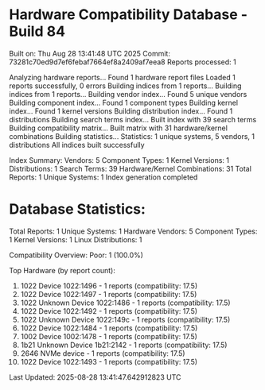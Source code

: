 # Hardware Compatibility Database - Build 84

Built on: Thu Aug 28 13:41:48 UTC 2025
Commit: 73281c70ed9d7ef6febaf7664ef8a2409af7eea8
Reports processed: 1

Analyzing hardware reports...
Found 1 hardware report files
Loaded 1 reports successfully, 0 errors
Building indices from 1 reports...
Building indices from 1 reports...
Building vendor index...
   Found 5 unique vendors
Building component index...
   Found 1 component types
Building kernel index...
   Found 1 kernel versions
Building distribution index...
   Found 1 distributions
Building search terms index...
   Built index with 39 search terms
Building compatibility matrix...
   Built matrix with 31 hardware/kernel combinations
Building statistics...
   Statistics: 1 unique systems, 5 vendors, 1 distributions
All indices built successfully

Index Summary:
   Vendors: 5
   Component Types: 1
   Kernel Versions: 1
   Distributions: 1
   Search Terms: 39
   Hardware/Kernel Combinations: 31
   Total Reports: 1
   Unique Systems: 1
Index generation completed

Database Statistics:
========================
Total Reports: 1
Unique Systems: 1
Hardware Vendors: 5
Component Types: 1
Kernel Versions: 1
Linux Distributions: 1

Compatibility Overview:
  Poor: 1 (100.0%)

Top Hardware (by report count):
  1. 1022 Device 1022:1496 - 1 reports (compatibility: 17.5)
  2. 1022 Device 1022:1497 - 1 reports (compatibility: 17.5)
  3. 1022 Unknown Device 1022:1486 - 1 reports (compatibility: 17.5)
  4. 1022 Device 1022:1492 - 1 reports (compatibility: 17.5)
  5. 1022 Unknown Device 1022:149c - 1 reports (compatibility: 17.5)
  6. 1022 Device 1022:1484 - 1 reports (compatibility: 17.5)
  7. 1002 Device 1002:1478 - 1 reports (compatibility: 17.5)
  8. 1b21 Unknown Device 1b21:2142 - 1 reports (compatibility: 17.5)
  9. 2646 NVMe device - 1 reports (compatibility: 17.5)
  10. 1022 Device 1022:1493 - 1 reports (compatibility: 17.5)

Last Updated: 2025-08-28 13:41:47.642912823 UTC
